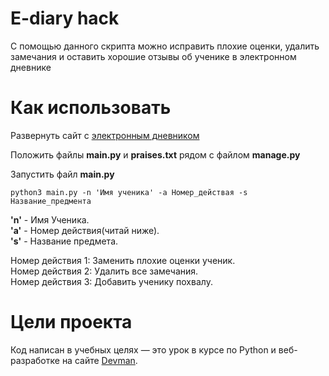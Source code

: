 # E-diary hack
С помощью данного скрипта можно исправить плохие оценки, удалить замечания и оставить хорошие отзывы об ученике в электронном дневнике

# Как использовать

Развернуть сайт с [электронным дневником](https://github.com/devmanorg/e-diary)

Положить файлы **main.py** и **praises.txt** рядом с файлом **manage.py**

Запустить файл **main.py**

```
python3 main.py	-n 'Имя ученика' -a Номер_действая -s Название_предмента

```
**'n'** - Имя Ученика.  
**'a'** - Номер действия(читай ниже).  
**'s'** - Название предмета.  

Номер действия 1: Заменить плохие оценки ученик.  
Номер действия 2: Удалить все замечания.  
Номер действия 3: Добавить ученику похвалу.  

# Цели проекта
Код написан в учебных целях — это урок в курсе по Python и веб-разработке на сайте [Devman](https://dvmn.org).
